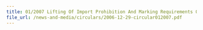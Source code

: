 ```yaml
---
title: 01/2007 Lifting Of Import Prohibition And Marking Requirements On Liquors/Cigarettes For Export
file_url: /news-and-media/circulars/2006-12-29-circular012007.pdf
---
```

